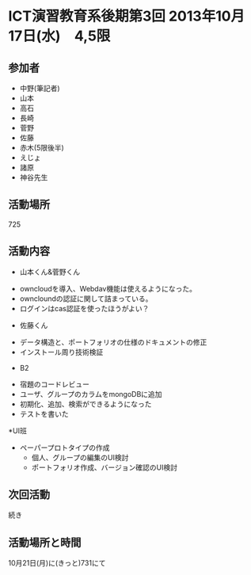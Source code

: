 # ICT演習教育系後期第3回 2013年10月17日(水)　4,5限

## 参加者
* 中野(筆記者)
* 山本
* 高石
* 長崎
* 菅野
* 佐藤
* 赤木(5限後半)
* えじょ
* 諸原
* 神谷先生

## 活動場所
725

## 活動内容
* 山本くん&菅野くん
- owncloudを導入、Webdav機能は使えるようになった。
- owncloundの認証に関して詰まっている。
- ログインはcas認証を使ったほうがよい？

* 佐藤くん
- データ構造と、ポートフォリオの仕様のドキュメントの修正
- インストール周り技術検証

* B2
- 宿題のコードレビュー
- ユーザ、グループのカラムをmongoDBに追加
- 初期化、追加、検索ができるようになった
- テストを書いた

*UI班
- ペーパープロトタイプの作成
  - 個人、グループの編集のUI検討
  - ポートフォリオ作成、バージョン確認のUI検討

## 次回活動
続き

## 活動場所と時間
10月21日(月)に(きっと)731にて
